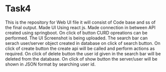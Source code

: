# Task4
This is the repository for Web UI file it will consist of Code base and ss of the final output. 
Made UI Using react js.
Made connection in between API created using springboot. 
On click of button CURD opreations can be performed. 
The UI Screenshot is being uploaded. 
The search bar can serach user/server object created in database on click of search button. 
On click of create button the create api will be called and perform actions as required. 
On click of delete button the user id given in the search bar will be deleted from the database. 
On click of show button the server/user will be shown in JSON format by searching user id. 
